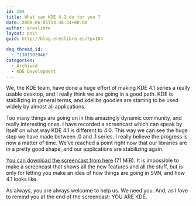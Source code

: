 ```yaml
---
id: 104
title: What can KDE 4.1 do for you ?
date: 2008-06-01T14:48:34+00:00
author: ereslibre
layout: post
guid: http://blog.ereslibre.es/?p=104

dsq_thread_id:
  - "1301902046"
categories:
  - Archived
  - KDE Development
---
```

We, the KDE team, have done a huge effort of making KDE 4.1 series a really usable desktop, and I really think we are going in a good path. KDE is stabilizing in general terms, and kdelibs goodies are starting to be used widely by almost all applications.

Too many things are going on in this amazingly dynamic community, and really interesting ones. I have recorded a screencast which can speak by itself on what way KDE 4.1 is different to 4.0. This way we can see the huge step we have made between .0 and .1 series. I really believe the progress is now a matter of time. We&#8217;ve reached a point right now that our libraries are in a pretty good shape, and our applications are stabilizing again.

<a href="http://media.ereslibre.es/2008/06/kde41.ogg" target="_blank">You can download the screencast from here</a> (71 MiB). It is impossible to make a screencast that shows all the new features and all the stuff, but is only for letting you make an idea of how things are going in SVN, and how 4.1 looks like.

As always, you are always welcome to help us. We need you. And, as I love to remind you at the end of the screencast: YOU ARE KDE.
